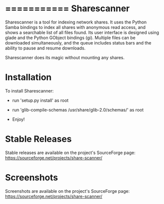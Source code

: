 ===========
Sharescanner
===========

Sharescanner is a tool for indexing network shares. It uses the Python Samba bindings to index all shares with anonymous read access, and shows a searchable list of all files found. Its user interface is designed using glade and the Python GObject bindings (gi). Multiple files can be downloaded simultaneously, and the queue includes status bars and the ability to pause and resume downloads.

Sharescanner does its magic without mounting any shares. 


Installation
=========

To install Sharescanner:

* run 'setup.py install' as root

* run 'glib-compile-schemas /usr/share/glib-2.0/schemas/' as root

* Enjoy!


Stable Releases
=========

Stable releases are available on the project's SourceForge page: https://sourceforge.net/projects/share-scanner/


Screenshots
=========

Screenshots are available on the project's SourceForge page: https://sourceforge.net/projects/share-scanner/
